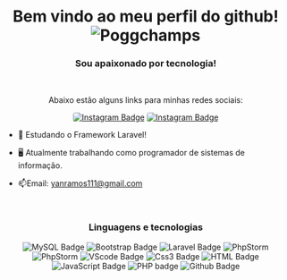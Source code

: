 

<h1 align="center">Bem vindo ao meu perfil do <strong>github</strong>! <img src="https://cdn.frankerfacez.com/emoticon/214129/1" alt="Poggchamps"></h1>
<h3 align="center">Sou apaixonado por tecnologia!</h3>

  <br>
 <p align="center">Abaixo estão alguns links para minhas redes sociais:</p>
 <div align="center">
  <a href="https://www.instagram.com/yanramos1" target="_blank"><img style="border-radius: 4px;" src="https://img.shields.io/badge/Instagram-white?style=for-the-badge&logo=instagram&logoColor=red" alt="Instagram Badge"/></a>
  <a href="https://www.linkedin.com/in/yan-ramos-3a90a3110/" target="_blank"><img style="border-radius: 4px;" src="https://img.shields.io/badge/LinkedIn-blue?style=for-the-badge&logo=LinkedIn&logoColor=white" alt="Instagram Badge"/></a>
</div>
<div align="left">

- :toolbox: Estudando o Framework Laravel!

- :desktop_computer: Atualmente trabalhando como programador de sistemas de informação.

- :mailbox:Email: yanramos111@gmail.com
</div>
<br>
<div align="center">
<h3 align="center">Linguagens e tecnologias</h3>
<div>
</div>
<img src="https://img.shields.io/badge/mysql-%23430f.svg?style=for-the-badge&logo=mysql&logoColor=white" alt="MySQL Badge" />
<img src="https://img.shields.io/badge/bootstrap-%23563D7C.svg?style=for-the-badge&logo=bootstrap&logoColor=white" alt="Bootstrap Badge" />
<img src="https://img.shields.io/badge/laravel-%23FF2D20.svg?style=for-the-badge&logo=laravel&logoColor=white" alt="Laravel Badge">
<img src="https://img.shields.io/badge/phpstorm-143?style=for-the-badge&logo=phpstorm&logoColor=black&color=black&labelColor=darkorchid" alt="PhpStorm">
  <img src="https://img.shields.io/badge/powerbi-143?style=for-the-badge&logo=powerbi&logoColor=yellow&color=yellow&labelColor=white" alt="PhpStorm">
<img src="https://img.shields.io/badge/Visual%20Studio%20Code-0078d7.svg?style=for-the-badge&logo=visual-studio-code&logoColor=white" alt="VScode Badge">
<img src="https://img.shields.io/badge/css3-%231572B6.svg?style=for-the-badge&logo=css3&logoColor=white" alt="Css3 Badge">
<img src="https://img.shields.io/badge/html5-%23E34F26.svg?style=for-the-badge&logo=html5&logoColor=white" alt="HTML Badge">
<img src="https://img.shields.io/badge/javascript-%23323330.svg?style=for-the-badge&logo=javascript&logoColor=%23F7DF1E" alt="JavaScript Badge">
<img src="https://img.shields.io/badge/php-%23777BB4.svg?style=for-the-badge&logo=php&logoColor=white" alt="PHP badge">
<img src="https://img.shields.io/badge/github-%23121011.svg?style=for-the-badge&logo=github&logoColor=white" alt="Github Badge">

</div>

